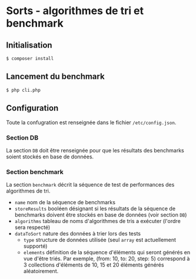 # Sorts - algorithmes de tri et benchmark

## Initialisation

```
$ composer install
```
## Lancement du benchmark

```
$ php cli.php
```

## Configuration

Toute la confugration est renseignée dans le fichier ``/etc/config.json``.

### Section DB

La section ``DB`` doit être renseignée pour que les résultats des benchmarks soient stockés en base de données.

### Section benchmark

La section ``benchmark`` décrit la séquence de test de performances des algorithmes de tri.

  * ``name`` nom de la séquence de benchmarks
  * ``storeResults`` booléen désignant si les résultats de la séquence de benchmarks doivent être stockés en base de données (voir section `DB`)
  * ``algorithms`` tableau de noms d'algorithmes de tris a exécuter (l'ordre sera respecté)
  * ``dataToSort`` nature des données à trier lors des tests
    * ``type`` structure de données utilisée (seul ``array`` est actuellement supporté)
    * ``elements`` définition de la séquence d'éléments qui seront générés en vue d'être triés. Par exemple, (from: 10, to: 20, step: 5) correspond à 3 collections d'éléments de 10, 15 et 20 éléments générés aléatoirement.